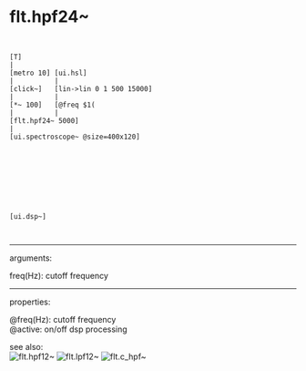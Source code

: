 # flt.hpf24~

```


[T]
|
[metro 10] [ui.hsl]
|          |
[click~]   [lin->lin 0 1 500 15000]
|          |
[*~ 100]   [@freq $1(
|          |
[flt.hpf24~ 5000]
|
[ui.spectroscope~ @size=400x120]









[ui.dsp~]

            
```
---
arguments:

freq(Hz): cutoff
            frequency<br>

---
properties:

@freq(Hz): cutoff frequency<br>
@active: on/off dsp
            processing<br>

see also:<br>
![flt.hpf12~]("img/object_flt.hpf12~.png")
![flt.lpf12~]("img/object_flt.lpf12~.png")
![flt.c_hpf~]("img/object_flt.c_hpf~.png")
